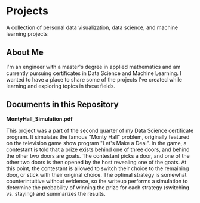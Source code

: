 # Projects
A collection of personal data visualization, data science, and machine learning projects

## About Me

I'm an engineer with a master's degree in applied mathematics and am currently pursuing certificates in Data Science 
and Machine Learning. I wanted to have a place to share some of the projects I've created while learning and exploring
topics in these fields.

## Documents in this Repository

**MontyHall_Simulation.pdf**

This project was a part of the second quarter of my Data Science certificate program. It simulates the famous "Monty Hall" problem, originally featured on the television game show program "Let's Make a Deal". In the game, a contestant is told that a prize exists behind one of three doors, and behind the other two doors are goats. The contestant picks a door, and one of the other two doors is then opened by the host revealing one of the goats. At this point, the contestant is allowed to switch their choice to the remaining door, or stick with their original choice. The optimal strategy is somewhat counterintuitive without evidence, so the writeup performs a simulation to determine the probability of winning the prize for each strategy (switching vs. staying) and summarizes the results.
